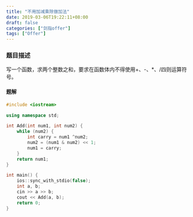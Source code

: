 ```yaml
---
title: "不用加减乘除做加法"
date: 2019-03-06T19:22:11+08:00
draft: false
categories: ["剑指offer"]
tags: ["Offer"]
---
```


### 题目描述

写一个函数，求两个整数之和，要求在函数体内不得使用+、-、*、/四则运算符号。

#### 题解

```c++
#include <iostream>

using namespace std;

int Add(int num1, int num2) {
    while (num2) {
        int carry = num1 ^num2;
        num2 = (num1 & num2) << 1;
        num1 = carry;
    }
    return num1;
}

int main() {
    ios::sync_with_stdio(false);
    int a, b;
    cin >> a >> b;
    cout << Add(a, b);
    return 0;
}
```